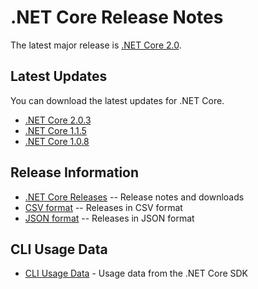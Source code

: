 # .NET Core Release Notes

The latest major release is [.NET Core 2.0](2.0/2.0.0.md).

## Latest Updates

You can download the latest updates for .NET Core.

* [.NET Core 2.0.3](download-archives/2.0.3.md)
* [.NET Core 1.1.5](download-archives/1.1.5.md)
* [.NET Core 1.0.8](download-archives/1.0.8.md)

## Release Information

* [.NET Core Releases](download-archive.md) -- Release notes and downloads
* [CSV format](releases.csv) -- Releases in CSV format
* [JSON format](releases.json) -- Releases in JSON format

## CLI Usage Data

* [CLI Usage Data](cli-usage-data.md) - Usage data from the .NET Core SDK
